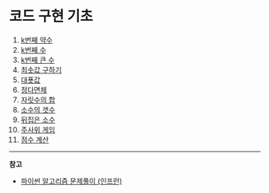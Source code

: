 코드 구현 기초
===

1. [k번째 약수](https://github.com/vive0508/TIL/blob/main/Algorithm_practice/Basic/k%EB%B2%88%EC%A7%B8%20%EC%95%BD%EC%88%98.md)   
2. [k번째 수](https://github.com/vive0508/TIL/blob/main/Algorithm_practice/Basic/k%EB%B2%88%EC%A7%B8%20%EC%88%98.md)   
3. [k번째 큰 수](https://github.com/vive0508/TIL/blob/main/Algorithm_practice/Basic/k%EB%B2%88%EC%A7%B8%20%ED%81%B0%20%EC%88%98.md)   
4. [최솟값 구하기](https://github.com/vive0508/TIL/blob/main/Algorithm_practice/Basic/%EC%B5%9C%EC%86%9F%EA%B0%92%20%EA%B5%AC%ED%95%98%EA%B8%B0.md)   
5. [대푯값](https://github.com/vive0508/TIL/blob/main/Algorithm_practice/Basic/%EB%8C%80%ED%91%AF%EA%B0%92.md)   
6. [정다면체](https://github.com/vive0508/TIL/blob/main/Algorithm_practice/Basic/%EC%A0%95%EB%8B%A4%EB%A9%B4%EC%B2%B4.md)   
7. [자릿수의 합](https://github.com/vive0508/TIL/blob/main/Algorithm_practice/Basic/%EC%9E%90%EB%A6%BF%EC%88%98%EC%9D%98%20%ED%95%A9.md)   
8. [소수의 갯수](https://github.com/vive0508/TIL/blob/main/Algorithm_practice/Basic/%EC%86%8C%EC%88%98%EC%9D%98%20%EA%B0%AF%EC%88%98.md)   
9. [뒤집은 소수](https://github.com/vive0508/TIL/blob/main/Algorithm_practice/Basic/%EB%92%A4%EC%A7%91%EC%9D%80%20%EC%86%8C%EC%88%98.md)   
10. [주사위 게임](https://github.com/vive0508/TIL/blob/main/Algorithm_practice/Basic/%EC%A3%BC%EC%82%AC%EC%9C%84%20%EA%B2%8C%EC%9E%84.md)   
11. [점수 계산](https://github.com/vive0508/TIL/blob/main/Algorithm_practice/Basic/%EC%A0%90%EC%88%98%20%EA%B3%84%EC%82%B0.md)

  
___
**참고**
- [파이썬 알고리즘 문제풀이 (인프런)](https://www.inflearn.com/course/%ED%8C%8C%EC%9D%B4%EC%8D%AC-%EC%95%8C%EA%B3%A0%EB%A6%AC%EC%A6%98-%EB%AC%B8%EC%A0%9C%ED%92%80%EC%9D%B4-%EC%BD%94%EB%94%A9%ED%85%8C%EC%8A%A4%ED%8A%B8#)
